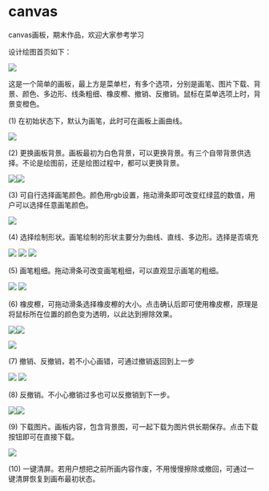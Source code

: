 # canvas
canvas画板，期末作品，欢迎大家参考学习

设计绘图首页如下：

![](read/0.png)

这是一个简单的画板，最上方是菜单栏，有多个选项，分别是画笔、图片下载、背景、颜色、多边形、线条粗细、橡皮檫、撤销、反撤销。鼠标在菜单选项上时，背景变橙色。

(1) 在初始状态下，默认为画笔，此时可在画板上画曲线。

![](read/1.png)

(2) 更换画板背景。画板最初为白色背景，可以更换背景。有三个自带背景供选择。不论是绘图前，还是绘图过程中，都可以更换背景。

![](read/2.png)![](read/3.png)

(3) 可自行选择画笔颜色。颜色用rgb设置，拖动滑条即可改变红绿蓝的数值，用户可以选择任意画笔颜色。

![](read/4.png)

(4) 选择绘制形状。画笔绘制的形状主要分为曲线、直线、多边形。选择是否填充

![](read/5.png) ![](read/6.png) ![](read/7.png)

(5) 画笔粗细。拖动滑条可改变画笔粗细，可以直观显示画笔的粗细。

![](read/8.png) ![](read/9.png)

(6) 橡皮檫，可拖动滑条选择橡皮檫的大小。点击确认后即可使用橡皮檫，原理是将鼠标所在位置的颜色变为透明，以此达到擦除效果。

![](read/10.png)![](read/11.png)

![](read/12.png)

(7) 撤销、反撤销，若不小心画错，可通过撤销返回到上一步

![](read/13.png) ![](read/14.png)

(8) 反撤销。不小心撤销过多也可以反撤销到下一步。

![](read/14.png)![](read/13.png)

(9) 下载图片。画板内容，包含背景图，可一起下载为图片供长期保存。点击下载按钮即可在直接下载。

![](read/15.png)

(10) 一键清屏。若用户想把之前所画内容作废，不用慢慢擦除或撤回，可通过一键清屏恢复到画布最初状态。

